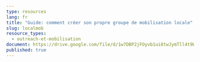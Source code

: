 ```yaml
---
type: resources
lang: fr
title: "Guide: comment créer son propre groupe de mobilisation locale"
slug: localmob
resource_types:
  - outreach-et-mobilisation
document: https://drive.google.com/file/d/1w7DBP2jFOyvb1ui8twJymTll4t9WeTrz/view?usp=sharing
published: true
---
```

